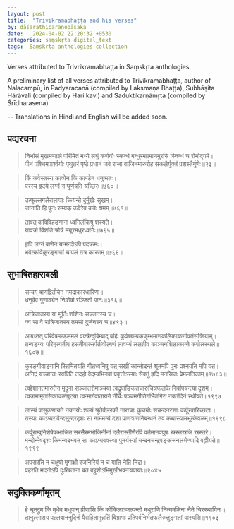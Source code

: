 ```yaml
---
layout: post
title:  "Trivikramabhaṭṭa and his verses"
by: dāśarathicaraṇopāsaka
date:   2024-04-02 22:20:32 +0530
categories: saṃskṛta digital_text
tags:  Saṃskṛta anthologies collection
---
```


Verses attributed to Trivrikramabhaṭṭa in Saṃskṛta anthologies.

A preliminary list of all verses attributed to Trivikramabhaṭṭa, author of Nalacampū, in Padyaracanā (compiled by Lakṣmaṇa Bhaṭṭa), Subhāṣita Hārāvali (compiled by Hari kavi) and Saduktikarṇāmṛta (compiled by Śrīdharasena).

-- Translations in Hindi and English will be added soon.

## पद्यरचना

> निर्भासं मुखमण्डले परिमितं मध्ये लघुं कर्णयोः स्कन्धे बन्धुरमप्रमाणमुरसि स्निग्धं च रोमोद्गमे। <br />
> पीनं पश्चिमपार्श्वयोः पृथुतरं पृष्ठे प्रधानं जवे राजा वाजिनमारुरोह सकलैर्युक्तं प्रशस्तैर्गुणेः॥२३॥

>किं कवेस्तस्य काव्येन किं काण्डेन धनुष्मतः। <br />
> परस्य हृदये लग्नं न घूर्णयति यच्छिरः॥७६०॥

> उत्फुल्लगलैरालापाः क्रियन्ते दुर्मुखैः सुखम्।<br />
> जानाति हि पुनः सम्यक् कवेरेव कवेः श्रमम्॥७६१॥

> तावत् कविविहङ्गानां ध्वनिर्लोकेषु शस्यते।<br />
> यावन्नो विशति श्रोत्रे मयूरमधुरध्वनिः॥७६५॥

> हृदि लग्नं बाणेन यन्मन्दोऽपि पदक्रमः।<br />
> भवेत्कविकुरङ्गाणां चापलं तत्र कारणम्॥७६६॥

## सुभाषितहारावली

> सम्यग् बाणद्वितीयेन नमदाकारधारिणा।<br />
> धनुषेव गुणाढ्येन निःशेषो रञ्जितो जनः॥३१६॥

> अत्रिजातस्य या मूर्तिः शशिनः सज्जनस्य च।<br />
> क्व सा वै रात्रिजातस्य तमसो दुर्जनस्य च॥४९३॥

> आबध्नत् परिवेषमण्डलमलं वक्त्रेन्दुबिम्बाद् बहिः कुर्वच्चम्पकजृम्भमाणकलिकाकर्णावतंसक्रियाम्।<br />
> तन्वङ्ग्यः परिनृत्यतीव हसतीवात्सर्पतीवोल्बणं लावण्यं ललतीव काञ्चनशिलाकान्ते कपोलस्थले॥१६०७॥

> कुरङ्गीवाङ्गानि स्तिमितयति गीतध्वनिषु यत् सखीं कान्तोदन्तं श्रुतमपि पुनः प्रश्नयति मपि यत।<br />
> अनिद्रं यच्चान्तः स्वपिति तदहो वेद्म्यभिनवां प्रवृत्तोऽस्याः सेक्तुं हृदि मनसिजः प्रेमलतिकाम्॥१७८३॥

> त्वद्देशागतमारुतेन मृदुना सञ्जातरोमाञ्चया त्वद्रूपाङ्कितचारुचित्रफलके निर्वापयन्त्या दृशम्।<br />
> त्वन्नामामृतसिक्तकर्णपुटया त्वन्मार्गवातायने नीचैः पञ्चमगीतिगर्भितगिरा नक्तंदिनं स्थीयते॥१९९७

> लास्यं पांसुकणायते नयनयोः शल्यं श्रुतेर्वल्लकी नाराचाः कुचयोः सचन्दनरसाः कर्पूरवारिच्छटाः।<br />
> तस्याः काऽप्यरविन्दसुन्दरदृशः सा नाममन्ये दशा प्राणत्राणनिबन्धनं तव कथास्यामभूत्केवलम्॥१९९८

> कर्पूराम्बुनिशेषेकभाजित सरसैरमभोजिनीनां दलैरास्तीर्णैरपि वर्तमानवपुषः स्रस्तस्रजि स्रस्तरे।<br />
> मन्दोन्मेषदृशः किमन्यदभवत् सा काऽप्यववस्था पुनर्यस्यां चन्दनचन्द्रपङ्कजनलश्रेण्यादि वह्नीयते॥१९९९

> अपसरति न चक्षुषो मृगाक्षी रजनिरियं न च याति नैति निद्रा।<br />
> प्रहरति मदनोऽपि दुःखितानां बत बहुशोऽभिमुखीभवन्त्यपायाः॥२०४५

## सदुक्तिकर्णामृतम्

> हे चूतद्रुम किं मुधैव मधुपान् प्रीणासि किं कोकिलाञ्जल्पन्तो मधुराणि नित्यमलिना नैते चिरस्थायिनः।<br />
>तानुल्लासय पल्लवाननुदिनं यैराहितामुन्नतिं बिभ्राणः प्रतिपर्वनिर्भतफलैरुत्तुङ्गतां यास्यसि॥१९०३
